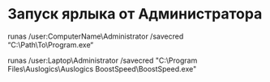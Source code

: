 # Запуск ярлыка от Администратора

<!-- Теперь мы создадим ярлык, который будет запускать приложение с администраторскими привилегиями. Щелкните правой кнопкой мыши на рабочем столе, выберите пункт «Создать», а затем нажмите на «Ярлык».

В открывшемся окне нужно ввести команду следующего типа: -->

runas /user:ComputerName\Administrator /savecred “C:\Path\To\Program.exe“

<!-- Обратите внимание, что вам необходимо заменить ComputerName на имя вашего компьютера, а C:\Path\To\Program.exe на полный путь к программе, которую вы хотите запустить. Например, если имя компьютера Laptop, а программой, которую вы хотите запустить, является Auslogics BoostSpeed, вам необходимо ввести следующий путь: -->

runas /user:Laptop\Administrator /savecred "C:\Program Files\Auslogics\Auslogics BoostSpeed\BoostSpeed.exe"

<!-- В следующем окне введите имя для ярлыка. По желанию можно выбрать иконку – щелкните по нему правой кнопкой мыши и выберите пункт «Свойства». -->

